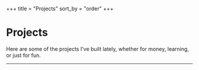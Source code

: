 +++
title = "Projects"
sort_by = "order"
+++
# Projects
Here are some of the projects I've built lately, whether for money, learning, or just for fun.
<hr>
